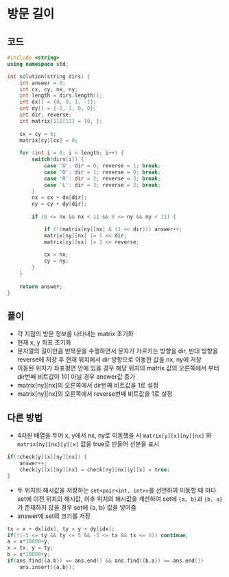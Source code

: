 # 방문 길이

## 코드
```cpp
#include <string>
using namespace std;

int solution(string dirs) {
	int answer = 0;
    int cx, cy, nx, ny;
    int length = dirs.length();
    int dx[] = {0, 0, 1, -1};
    int dy[] = {-1, 1, 0, 0};
    int dir, reverse;
    int matrix[11][11] = {0, };
    
    cx = cy = 5;
    matrix[cy][cx] = 0;
    
    for (int i = 0; i < length; i++) {
        switch(dirs[i]) {
            case 'U': dir = 0; reverse = 1; break;
            case 'D': dir = 1; reverse = 0; break;
            case 'R': dir = 2; reverse = 3; break;
            case 'L': dir = 3; reverse = 2; break;
        }
        nx = cx + dx[dir];
        ny = cy + dy[dir];
        
        if (0 <= nx && nx < 11 && 0 <= ny && ny < 11) {

            if (!(matrix[ny][nx] & (1 << dir))) answer++;
            matrix[ny][nx] |= 1 << dir;
            matrix[cy][cx] |= 1 << reverse;
            
            cx = nx;
            cy = ny;
        }
    }
    
	return answer;
}
```

## 풀이
- 각 지점의 방문 정보를 나타내는 matrix 초기화
- 현재 x, y 좌표 초기화
- 문자열의 길이만큼 반복문을 수행하면서 문자가 가르키는 방향을 dir, 반대 방향을 reverse에 저장 후 현재 위치에서 dir 방향으로 이동한 값을 nx, ny에 저장
- 이동된 위치가 좌표평면 안에 있을 경우 해당 위치의 matrix 값의 오른쪽에서 부터 dir번째 비트값이 1이 아닐 경우 answer값 증가
- matrix[ny][nx]의 오른쪽에서 dir번째 비트값을 1로 설정
- matrix[ny][nx]의 오른쪽에서 reverse번째 비트값을 1로 설정

## 다른 방법
- 4차원 배열을 두어 x, y에서 nx, ny로 이동했을 시 `matrix[y][x][ny][nx]` 와 `matrix[ny][nx][y][x]` 값을 true로 만들어 선분을 표시
```cpp
if(!check[y][x][ny][nx]) {
    answer++;
    check[y][x][ny][nx] = check[ny][nx][y][x] = true;
}
```
- 두 위치의 해시값을 저장하는 `set<pair<int, int>>`를 선언하여 이동할 때 마다 set에 이전 위치의 해시값, 이후 위치의 해시값을 계산하여 set에 `{a, b}`과 `{b, a}`가 존재하지 않을 경우 set에 {a, b} 값을 넣어줌
- answer에 set의 크기를 저장
```cpp
tx = x + dx[idx], ty = y + dy[idx];
if(!(-5 <= ty && ty <= 5 && -5 <= tx && tx <= 5)) continue;
a = x*10000+y;
x = tx, y = ty;
b = x*10000+y;
if(ans.find({a,b}) == ans.end() && ans.find({b,a}) == ans.end())
    ans.insert({a,b});
```
